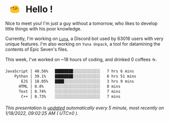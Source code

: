 <h1>   <img src="./spoink.gif" style="vertical-align:middle;" width="30px">   Hello ! </h1>

Nice to meet you! I'm just a guy without a tomorrow, who likes to develop little things with his poor knowledge.

Currently, I'm working on <a href='https://github.com/Asgarrrr/Luna'>`Luna`</a>, a Discord bot used by 63016 users with very unique features. I'm also working on `Yuna Unpack`, a tool for datamining the contents of Epic Seven's files.

This week, I've worked on ~18 hours of coding, and drinked 0 coffees ☕.

```
JavaScript │ 40.56%   ████████░░░░░░░░░░░░   7 hrs 6 mins
    Python │ 39.1%    ████████░░░░░░░░░░░░   6 hrs 51 mins
       EJS │ 18.05%   ████░░░░░░░░░░░░░░░░   3 hrs 9 mins
      HTML │ 0.8%     ░░░░░░░░░░░░░░░░░░░░   8 mins
      Text │ 0.74%    ░░░░░░░░░░░░░░░░░░░░   7 mins
       C++ │ 0.73%    ░░░░░░░░░░░░░░░░░░░░   7 mins
```

###### This presentation is [updated](https://github.com/Asgarrrr) automatically every 5 minute, most recently on 1/18/2022, 09:02:25 AM ( UTC±0 ).
